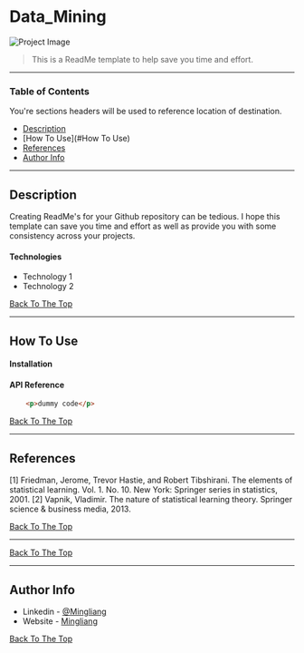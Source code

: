 # Data_Mining
![Project Image](project-image-url)

> This is a ReadMe template to help save you time and effort.

---

### Table of Contents
You're sections headers will be used to reference location of destination.

- [Description](#Description)
- [How To Use](#How To Use)
- [References](#References)
- [Author Info](#author-info)

---

## Description

Creating ReadMe's for your Github repository can be tedious.  I hope this template can save you time and effort as well as provide you with some consistency across your projects.

#### Technologies

- Technology 1
- Technology 2

[Back To The Top](#Data_Mining)

---

## How To Use

#### Installation



#### API Reference

```html
    <p>dummy code</p>
```
[Back To The Top](#Data_Mining)

---

## References


[1] Friedman, Jerome, Trevor Hastie, and Robert Tibshirani. The elements of statistical learning. Vol. 1. No. 10. New York: Springer series in statistics, 2001.
[2] Vapnik, Vladimir. The nature of statistical learning theory. Springer science & business media, 2013.

[Back To The Top](#Data_Mining)

---


[Back To The Top](#Data_Mining)

---

## Author Info

- Linkedin - [@Mingliang](https://www.linkedin.com/in/mingliang-wang-805127180/)
- Website - [Mingliang](https://www.kth.se/profile/miwan)

[Back To The Top](#Data_Mining)

